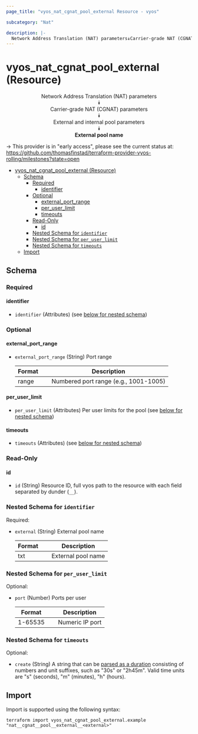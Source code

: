 ```yaml
---
page_title: "vyos_nat_cgnat_pool_external Resource - vyos"

subcategory: "Nat"

description: |-
  Network Address Translation (NAT) parameters⯯Carrier-grade NAT (CGNAT) parameters⯯External and internal pool parameters⯯External pool name
---
```


# vyos_nat_cgnat_pool_external (Resource)
<center>


Network Address Translation (NAT) parameters  
⯯  
Carrier-grade NAT (CGNAT) parameters  
⯯  
External and internal pool parameters  
⯯  
**External pool name**


</center>

-> This provider is in "early access", please see the current status at: https://github.com/thomasfinstad/terraform-provider-vyos-rolling/milestones?state=open

<!--TOC-->

- [vyos_nat_cgnat_pool_external (Resource)](#vyos_nat_cgnat_pool_external-resource)
  - [Schema](#schema)
    - [Required](#required)
      - [identifier](#identifier)
    - [Optional](#optional)
      - [external_port_range](#external_port_range)
      - [per_user_limit](#per_user_limit)
      - [timeouts](#timeouts)
    - [Read-Only](#read-only)
      - [id](#id)
    - [Nested Schema for `identifier`](#nested-schema-for-identifier)
    - [Nested Schema for `per_user_limit`](#nested-schema-for-per_user_limit)
    - [Nested Schema for `timeouts`](#nested-schema-for-timeouts)
  - [Import](#import)

<!--TOC-->

<!-- schema generated by tfplugindocs -->
## Schema

### Required

#### identifier
- `identifier` (Attributes) (see [below for nested schema](#nestedatt--identifier))

### Optional

#### external_port_range
- `external_port_range` (String) Port range

    |  Format  &emsp;|  Description                            |
    |----------|-----------------------------------------|
    |  range   &emsp;|  Numbered port range (e.g., 1001-1005)  |
#### per_user_limit
- `per_user_limit` (Attributes) Per user limits for the pool (see [below for nested schema](#nestedatt--per_user_limit))
#### timeouts
- `timeouts` (Attributes) (see [below for nested schema](#nestedatt--timeouts))

### Read-Only

#### id
- `id` (String) Resource ID, full vyos path to the resource with each field separated by dunder (`__`).

<a id="nestedatt--identifier"></a>
### Nested Schema for `identifier`

Required:

- `external` (String) External pool name

    |  Format  &emsp;|  Description         |
    |----------|----------------------|
    |  txt     &emsp;|  External pool name  |


<a id="nestedatt--per_user_limit"></a>
### Nested Schema for `per_user_limit`

Optional:

- `port` (Number) Ports per user

    |  Format   &emsp;|  Description      |
    |-----------|-------------------|
    |  1-65535  &emsp;|  Numeric IP port  |


<a id="nestedatt--timeouts"></a>
### Nested Schema for `timeouts`

Optional:

- `create` (String) A string that can be [parsed as a duration](https://pkg.go.dev/time#ParseDuration) consisting of numbers and unit suffixes, such as &#34;30s&#34; or &#34;2h45m&#34;. Valid time units are &#34;s&#34; (seconds), &#34;m&#34; (minutes), &#34;h&#34; (hours).

## Import

Import is supported using the following syntax:

```shell
terraform import vyos_nat_cgnat_pool_external.example "nat__cgnat__pool__external__<external>"
```
